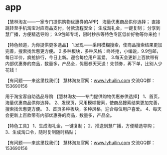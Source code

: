 # app

【慧林淘友——一家专门提供购物优惠券的APP】
海量优惠商品供你选择；
直接跳转至手机淘宝对应商品支付，付款流程安全；
生成淘礼金，一键复制；
分享到慧广播，方便精选导购；
9.9包邮专场，限时秒杀等特色专区低价好物等你来抢！

【特色频道，为你提供更多选品】
1.发现——采用模糊搜索，使商品搜索结果更加完善，搜索找优惠更方便。
2.多种板块，多种风格：咚咚抢，小编说，9.9包邮，每日半价，疯抢排行，今日上新。迎合每位用户喜爱。
3.每天会更新上百款带有内部优惠券的商品，数量多，产品全，优惠券天天送！先领券，再下单，比别人少花钱！

【有问题——来这里找我们】
慧林淘友官网：www.lyhuilin.com
交流QQ群：153690156


用于淘宝客自助选品导购
【慧林淘友——专门提供购物优惠券供选择】
1、首页，海量优惠商品供你选择。
2、发现页，采用模糊搜索，使商品搜索结果更加完善，搜索找优惠更方便。
3、首页多种板块，多种风格，迎合每位用户喜爱。
4、每天会更新上百款带有内部优惠券的商品，数量多，产品全。

【特色工具】
1、生成淘礼金，一键复制；
2、推送到慧广播，方便精选导购；
3、生成淘口令，随时复制随时粘贴；

【有问题——来这里找我们】
慧林淘友官网：www.lyhuilin.com
交流QQ群：153690156
